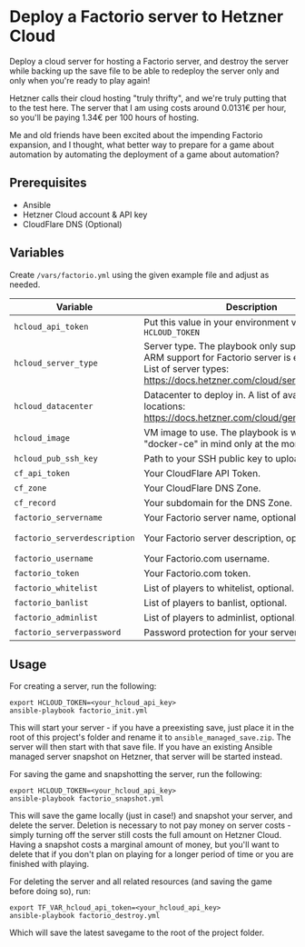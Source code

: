 # Deploy a Factorio server to Hetzner Cloud
Deploy a cloud server for hosting a Factorio server, and destroy the server while backing up the 
save file to be able to redeploy the server only and only when you're ready to play again!

Hetzner calls their cloud hosting "truly thrifty", and we're truly putting that to the test here.
The server that I am using costs around 0.0131€ per hour, so you'll be paying 1.34€ per 100 hours of 
hosting.

Me and old friends have been excited about the impending Factorio expansion, and I thought, what better
way to prepare for a game about automation by automating the deployment of a game about automation?

## Prerequisites
- Ansible
- Hetzner Cloud account & API key
- CloudFlare DNS (Optional)

## Variables
Create `/vars/factorio.yml` using the given example file and adjust as needed.

| Variable | Description | Example |
| -------- | ----------- | ------- |
| `hcloud_api_token` | Put this value in your environment variables as `HCLOUD_TOKEN` | `export HCLOUD_TOKEN=xxxxxx` |
| `hcloud_server_type` | Server type. The playbook only supports x86, as ARM support for Factorio server is experimental. List of server types: https://docs.hetzner.com/cloud/servers/overview/ | "cx32" |
| `hcloud_datacenter` | Datacenter to deploy in. A list of available locations: https://docs.hetzner.com/cloud/general/locations/ | "fsn1" |
| `hcloud_image` | VM image to use. The playbook is written with "docker-ce" in mind only at the moment. | "docker-ce" |
| `hcloud_pub_ssh_key` | Path to your SSH public key to upload to the VM. | "~/.ssh/id_rsa.pub" |
| `cf_api_token` | Your CloudFlare API Token. | <cf_token> |
| `cf_zone` | Your CloudFlare DNS Zone. | "example.com" |
| `cf_record` | Your subdomain for the DNS Zone. | "factorio" |
| `factorio_servername` | Your Factorio server name, optional. | "HCloud Factorio Server" |
| `factorio_serverdescription` | Your Factorio server description, optional. | "Thrifty Hetzner Cloud Factorio Server" |
| `factorio_username` | Your Factorio.com username. | <factorio_username> |
| `factorio_token` | Your Factorio.com token. | <factorio_token> |
| `factorio_whitelist` | List of players to whitelist, optional. | ["list","of","players"] |
| `factorio_banlist` | List of players to banlist, optional. | ["list","of","players"] |
| `factorio_adminlist` | List of players to adminlist, optional. | ["list","of","players"] |
| `factorio_serverpassword` | Password protection for your server. | <factorio_server_password> |


## Usage
For creating a server, run the following:
```
export HCLOUD_TOKEN=<your_hcloud_api_key>
ansible-playbook factorio_init.yml
```
This will start your server - if you have a preexisting save, just place it in the root of this project's folder and rename it to `ansible_managed_save.zip`. The server will then start with that save file. If you have an existing Ansible managed server snapshot on Hetzner, that server will be started instead.

For saving the game and snapshotting the server, run the following:
```
export HCLOUD_TOKEN=<your_hcloud_api_key>
ansible-playbook factorio_snapshot.yml
```
This will save the game locally (just in case!) and snapshot your server, and delete the server. Deletion is necessary to not pay money on server costs - simply turning off the server still costs the full amount on Hetzner Cloud. Having a snapshot costs a marginal amount of money, but you'll want to delete that if you don't plan on playing for a longer period of time or you are finished with playing.

For deleting the server and all related resources (and saving the game before doing so), run:
```
export TF_VAR_hcloud_api_token=<your_hcloud_api_key>
ansible-playbook factorio_destroy.yml
```
Which will save the latest savegame to the root of the project folder.
